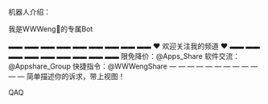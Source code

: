 机器人介绍： 

我是WWWeng🐝的专属Bot
 
▬▬ ▬▬ ▬▬ ▬▬ ▬▬ ▬▬ ▬▬ ▬▬ ▬▬ 
❤️ 欢迎关注我的频道 ❤️
▬▬ ▬▬ ▬▬ ▬▬ ▬▬ ▬▬ ▬▬ ▬▬ ▬▬ 
限免降价：@Apps_Share
软件交流：@Appshare_Group 
快捷指令：@WWWengShare 
— — — — — — — — — — — — 
简单描述你的诉求，带上视图！

QAQ